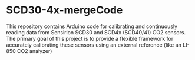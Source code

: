 # SCD30-4x-mergeCode
This repository contains Arduino code for calibrating and continuously reading data from Sensirion SCD30 and SCD4x (SCD40/41) CO2 sensors. The primary goal of this project is to provide a flexible framework for accurately calibrating these sensors using an external reference (like an LI-850 CO2 analyzer)
